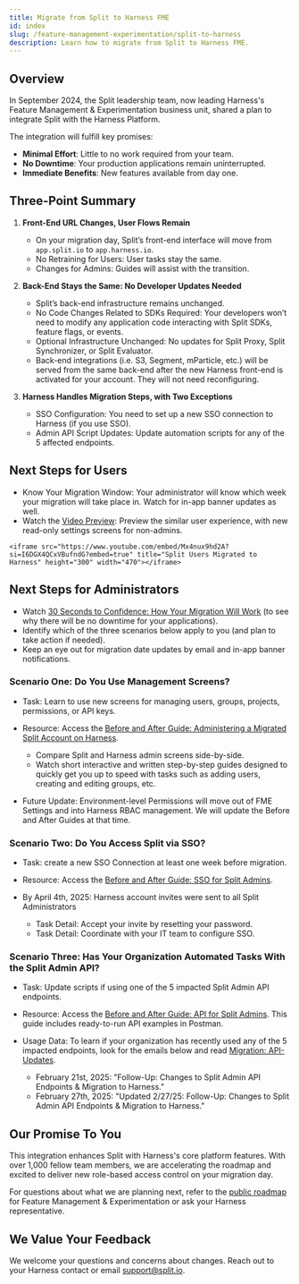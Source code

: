 ```yaml
---
title: Migrate from Split to Harness FME
id: index
slug: /feature-management-experimentation/split-to-harness
description: Learn how to migrate from Split to Harness FME.
---
```


## Overview

In September 2024, the Split leadership team, now leading Harness's Feature Management & Experimentation business unit, shared a plan to integrate Split with the Harness Platform.

The integration will fulfill key promises:

* **Minimal Effort**: Little to no work required from your team.
* **No Downtime**: Your production applications remain uninterrupted.
* **Immediate Benefits**: New features available from day one.

## Three-Point Summary

1. **Front-End URL Changes, User Flows Remain**

   - On your migration day, Split’s front-end interface will move from `app.split.io` to `app.harness.io`.
   - No Retraining for Users: User tasks stay the same.
   - Changes for Admins: Guides will assist with the transition.

1. **Back-End Stays the Same: No Developer Updates Needed**

   - Split’s back-end infrastructure remains unchanged.
   - No Code Changes Related to SDKs Required: Your developers won’t need to modify any application code interacting with Split SDKs, feature flags, or events.
   - Optional Infrastructure Unchanged: No updates for Split Proxy, Split Synchronizer, or Split Evaluator.
   - Back-end integrations (i.e. S3, Segment, mParticle, etc.) will be served from the same back-end after the new Harness front-end is activated for your account. They will not need reconfiguring.

1. **Harness Handles Migration Steps, with Two Exceptions**

   - SSO Configuration: You need to set up a new SSO connection to Harness (if you use SSO).
   - Admin API Script Updates: Update automation scripts for any of the 5 affected endpoints.

## Next Steps for Users

   - Know Your Migration Window: Your administrator will know which week your migration will take place in. Watch for in-app banner updates as well.
   - Watch the [Video Preview](https://youtu.be/Mx4nux9hd2A): Preview the similar user experience, with new read-only settings screens for non-admins.
     
    <iframe src="https://www.youtube.com/embed/Mx4nux9hd2A?si=I6DGX4QCxVBufndG?embed=true" title="Split Users Migrated to Harness" height="300" width="470"></iframe>

## Next Steps for Administrators

   - Watch [30 Seconds to Confidence: How Your Migration Will Work](/docs/feature-management-experimentation/split-to-harness/how-it-works/) (to see why there will be no downtime for your applications).
   - Identify which of the three scenarios below apply to you (and plan to take action if needed).
   - Keep an eye out for migration date updates by email and in-app banner notifications.

### Scenario One: Do You Use Management Screens?

   - Task: Learn to use new screens for managing users, groups, projects, permissions, or API keys.
   - Resource: Access the [Before and After Guide: Administering a Migrated Split Account on Harness](/docs/feature-management-experimentation/split-to-harness/administering-migrated-account/).

     - Compare Split and Harness admin screens side-by-side.
     - Watch short interactive and written step-by-step guides designed to quickly get you up to speed with tasks such as adding users, creating and editing groups, etc.
   
   - Future Update: Environment-level Permissions will move out of FME Settings and into Harness RBAC management. We will update the Before and After Guides at that time.

### Scenario Two: Do You Access Split via SSO?

   - Task: create a new SSO Connection at least one week before migration.
   - Resource: Access the [Before and After Guide: SSO for Split Admins](/docs/feature-management-experimentation/split-to-harness/sso-for-admins).
   - By April 4th, 2025: Harness account invites were sent to all Split Administrators

     - Task Detail: Accept your invite by resetting your password.
     - Task Detail: Coordinate with your IT team to configure SSO.

### Scenario Three: Has Your Organization Automated Tasks With the Split Admin API?

   - Task: Update scripts if using one of the 5 impacted Split Admin API endpoints.
   - Resource: Access the [Before and After Guide: API for Split Admins](/docs/feature-management-experimentation/split-to-harness/api-for-split-admins). This guide includes ready-to-run API examples in Postman.
   - Usage Data: To learn if your organization has recently used any of the 5 impacted endpoints, look for the emails below and read [Migration: API-Updates](/docs/feature-management-experimentation/split-to-harness/api-updates). 

     - February 21st, 2025: "Follow-Up: Changes to Split Admin API Endpoints & Migration to Harness."
     - February 27th, 2025: "Updated 2/27/25: Follow-Up: Changes to Split Admin API Endpoints & Migration to Harness." 

## Our Promise To You

This integration enhances Split with Harness's core platform features. With over 1,000 fellow team members, we are accelerating the roadmap and excited to deliver new role-based access control on your migration day. 

For questions about what we are planning next, refer to the [public roadmap](https://developer.harness.io/roadmap/#fme) for Feature Management & Experimentation or ask your Harness representative.

## We Value Your Feedback

We welcome your questions and concerns about changes. Reach out to your Harness contact or email support@split.io.
